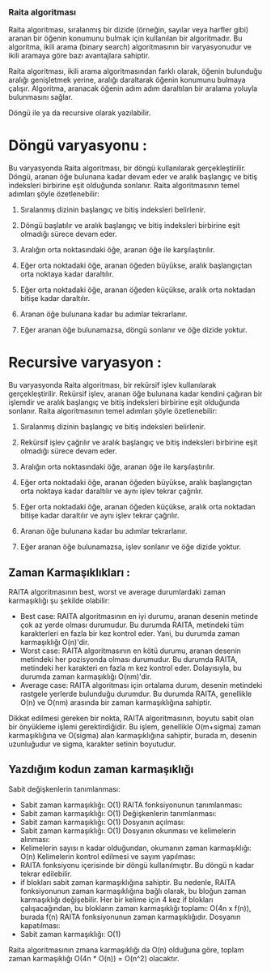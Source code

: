 ### Raita algoritması

Raita algoritması, sıralanmış bir dizide (örneğin, sayılar veya harfler gibi) aranan bir öğenin konumunu bulmak için kullanılan bir algoritmadır. Bu algoritma, ikili arama (binary search) algoritmasının bir varyasyonudur ve ikili aramaya göre bazı avantajlara sahiptir.

Raita algoritması, ikili arama algoritmasından farklı olarak, öğenin bulunduğu aralığı genişletmek yerine, aralığı daraltarak öğenin konumunu bulmaya çalışır. Algoritma, aranacak öğenin adım adım daraltılan bir aralama yoluyla bulunmasını sağlar.


Döngü ile ya da recursive olarak yazılabilir.

# Döngü varyasyonu :

Bu varyasyonda Raita algoritması, bir döngü kullanılarak gerçekleştirilir. Döngü, aranan öğe bulunana kadar devam eder ve aralık başlangıç ve bitiş indeksleri birbirine eşit olduğunda sonlanır. Raita algoritmasının temel adımları şöyle özetlenebilir:

1. Sıralanmış dizinin başlangıç ve bitiş indeksleri belirlenir.

2. Döngü başlatılır ve aralık başlangıç ve bitiş indeksleri birbirine eşit olmadığı sürece devam eder.

3. Aralığın orta noktasındaki öğe, aranan öğe ile karşılaştırılır.

4. Eğer orta noktadaki öğe, aranan öğeden büyükse, aralık başlangıçtan orta noktaya kadar daraltılır.

5. Eğer orta noktadaki öğe, aranan öğeden küçükse, aralık orta noktadan bitişe kadar daraltılır.

6. Aranan öğe bulunana kadar bu adımlar tekrarlanır.

7. Eğer aranan öğe bulunamazsa, döngü sonlanır ve öğe dizide yoktur.

# Recursive varyasyon :

Bu varyasyonda Raita algoritması, bir rekürsif işlev kullanılarak gerçekleştirilir. Rekürsif işlev, aranan öğe bulunana kadar kendini çağıran bir işlemdir ve aralık başlangıç ve bitiş indeksleri birbirine eşit olduğunda sonlanır. Raita algoritmasının temel adımları şöyle özetlenebilir:

1. Sıralanmış dizinin başlangıç ve bitiş indeksleri belirlenir.

2. Rekürsif işlev çağrılır ve aralık başlangıç ve bitiş indeksleri birbirine eşit olmadığı sürece devam eder.

3. Aralığın orta noktasındaki öğe, aranan öğe ile karşılaştırılır.

4. Eğer orta noktadaki öğe, aranan öğeden büyükse, aralık başlangıçtan orta noktaya kadar daraltılır ve aynı işlev tekrar çağrılır.

5. Eğer orta noktadaki öğe, aranan öğeden küçükse, aralık orta noktadan bitişe kadar daraltılır ve aynı işlev tekrar çağrılır.

6. Aranan öğe bulunana kadar bu adımlar tekrarlanır.

7. Eğer aranan öğe bulunamazsa, işlev sonlanır ve öğe dizide yoktur.


## Zaman Karmaşıklıkları : 

RAITA algoritmasının best, worst ve average durumlardaki zaman karmaşıklığı şu şekilde olabilir:

 - Best case: RAITA algoritmasının en iyi durumu, aranan desenin metinde çok az yerde olması durumudur. Bu durumda RAITA, metindeki tüm karakterleri en fazla bir kez kontrol eder. Yani, bu durumda zaman karmaşıklığı O(n)'dir.
 - Worst case: RAITA algoritmasının en kötü durumu, aranan desenin metindeki her pozisyonda olması durumudur. Bu durumda RAITA, metindeki her karakteri en fazla m kez kontrol eder. Dolayısıyla, bu durumda zaman karmaşıklığı O(nm)'dir.
 - Average case: RAITA algoritması için ortalama durum, desenin metindeki rastgele yerlerde bulunduğu durumdur. Bu durumda RAITA, genellikle O(n) ve O(nm) arasında bir zaman karmaşıklığına sahiptir.

Dikkat edilmesi gereken bir nokta, RAITA algoritmasının, boyutu sabit olan bir önyükleme işlemi gerektirdiğidir. Bu işlem, genellikle O(m+sigma) zaman karmaşıklığına ve O(sigma) alan karmaşıklığına sahiptir, burada m, desenin uzunluğudur ve sigma, karakter setinin boyutudur.

## Yazdığım kodun zaman karmaşıklığı

Sabit değişkenlerin tanımlanması:
 - Sabit zaman karmaşıklığı: O(1)
RAITA fonksiyonunun tanımlanması:
 - Sabit zaman karmaşıklığı: O(1)
Değişkenlerin tanımlanması:
 - Sabit zaman karmaşıklığı: O(1)
Dosyanın açılması:
 - Sabit zaman karmaşıklığı: O(1)
Dosyanın okunması ve kelimelerin alınması:
 - Kelimelerin sayısı n kadar olduğundan, okumanın zaman karmaşıklığı: O(n)
Kelimelerin kontrol edilmesi ve sayım yapılması:
 - RAITA fonksiyonu içerisinde bir döngü kullanılmıştır. Bu döngü n kadar tekrar edilebilir.
 - if blokları sabit zaman karmaşıklığına sahiptir. Bu nedenle, RAITA fonksiyonunun zaman karmaşıklığına bağlı olarak, bu bloğun zaman karmaşıklığı değişebilir.
Her bir kelime için 4 kez if blokları çalışacağından, bu blokların zaman karmaşıklığı toplamı: O(4n x f(n)), burada f(n) RAITA fonksiyonunun zaman karmaşıklığıdır.
Dosyanın kapatılması:
 - Sabit zaman karmaşıklığı: O(1)

Raita algoritmasının zmana karmaşıklığı da O(n) olduğuna göre, toplam zaman karmaşıklığı O(4n * O(n)) = O(n^2) olacaktır.

